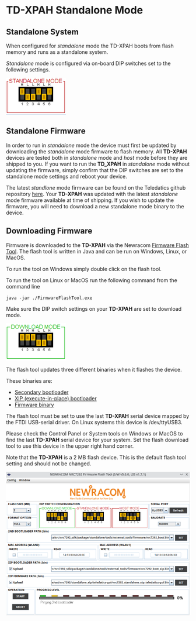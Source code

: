 # TD-XPAH Standalone Mode

## Standalone System

When configured for <i>standalone</i> mode the TD-XPAH boots from flash memory and runs as a standalone system.

<i>Standalone</i> mode is configured via on-board DIP switches set to the following settings.

![](images/Standalone_DIP_settings.png)

<standalone DIP switch pic>

## Standalone Firmware

In order to run in <i>standalone</i> mode the device must first be updated by downloading the <i>standalone</i> mode firmware to flash memory. All **TD-XPAH** devices are tested both in <i>standalone</i> mode and <i>host</i> mode before they are shipped to you. If you want to run the **TD_XPAH** in <i>standalone</i> mode without updating the firmware, simply confirm that the DIP switches are set to the standalone mode settings and reboot your device.

The latest <i>standlone</i> mode firmware can be found on the Teledatics github repository [here](https://github.com/teledatics/nrc7292_sdk/blob/teledatics_gui/package/standalone/sdk/apps/teledatics-gui/nrc7292_standalone_xip_teledatics-gui.bin). Your **TD-XPAH** was updated with the latest <i>standalone</i> mode firmware available at time of shipping. If you wish to update the firmware, you will need to download a new standalone mode binary to the device.

## Downloading Firmware

Firmware is downloaded to the **TD-XPAH** via the Newracom [Firmware Flash Tool](https://github.com/teledatics/nrc7292_sdk/blob/teledatics_gui/package/standalone/tools/external_tools/FirmwareFlashTool.exe). The flash tool is written in Java and can be run on Windows, Linux, or MacOS.

To run the tool on Windows simply double click on the flash tool.

To run the tool on Linux or MacOS run the following command from the command line

	java -jar ./FirmwareFlashTool.exe
	
Make sure the DIP switch settings on your **TD-XPAH** are set to download mode.

![](images/Download_DIP_settings.png)

The flash tool updates three different binaries when it flashes the device. 

These binaries are:

- [Secondary bootloader](https://github.com/teledatics/nrc7292_sdk/blob/teledatics_gui/package/standalone/tools/external_tools/firmware/nrc7292_boot.bin)
- [XIP (execute-in-place) bootloader](https://github.com/teledatics/nrc7292_sdk/blob/teledatics_gui/package/standalone/tools/external_tools/firmware/nrc7292_boot_xip.bin)
- [Firmware binary](https://github.com/teledatics/nrc7292_sdk/blob/teledatics_gui/package/standalone/sdk/apps/teledatics-gui/nrc7292_standalone_xip_teledatics-gui.bin)

The flash tool must be set to use the last **TD-XPAH** serial device mapped by the FTDI USB-serial driver. On Linux systems this device is /dev/ttyUSB3. 

Please check the Control Panel or System tools on Windows or MacOS to find the last **TD-XPAH** serial device for your system. Set the flash download tool to use this device in the upper right hand corner.

Note that the **TD-XPAH** is a 2 MB flash device. This is the default flash tool setting and should not be changed.

![](images/Firmware_Flash_Tool.png)
